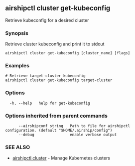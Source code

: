 ## airshipctl cluster get-kubeconfig

Retrieve kubeconfig for a desired cluster

### Synopsis

Retrieve cluster kubeconfig and print it to stdout


```
airshipctl cluster get-kubeconfig [cluster_name] [flags]
```

### Examples

```
# Retrieve target-cluster kubeconfig
airshipctl cluster get-kubeconfig target-cluster

```

### Options

```
  -h, --help   help for get-kubeconfig
```

### Options inherited from parent commands

```
      --airshipconf string   Path to file for airshipctl configuration. (default "$HOME/.airship/config")
      --debug                enable verbose output
```

### SEE ALSO

* [airshipctl cluster](airshipctl_cluster.md)	 - Manage Kubernetes clusters

